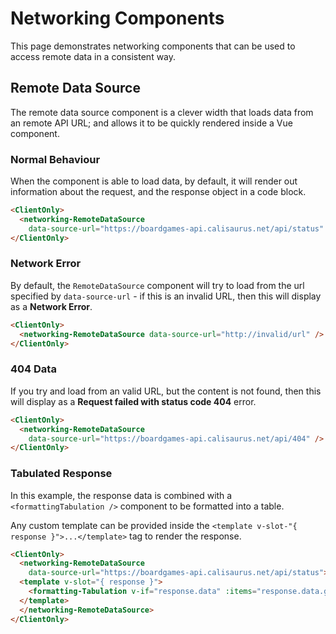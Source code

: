 # Networking Components

This page demonstrates networking components that can be used to access remote data in a consistent way.

## Remote Data Source

The remote data source component is a clever width that loads data from an remote API URL; and allows it to be quickly rendered inside a Vue component.

### Normal Behaviour

When the component is able to load data, by default, it will render out information about the request, and the response object in a code block.

<ClientOnly>
  <networking-RemoteDataSource
    data-source-url="https://boardgames-api.calisaurus.net/api/status" />
</ClientOnly>

```html
<ClientOnly>
  <networking-RemoteDataSource
    data-source-url="https://boardgames-api.calisaurus.net/api/status" />
</ClientOnly>
```

### Network Error

By default, the `RemoteDataSource` component will try to load from the url specified by `data-source-url` - if this is an invalid URL, then this will display as a **Network Error**.

<ClientOnly>
  <networking-RemoteDataSource data-source-url="http://invalid/url" />
</ClientOnly>

```html
<ClientOnly>
  <networking-RemoteDataSource data-source-url="http://invalid/url" />
</ClientOnly>
```

### 404 Data

If you try and load from an valid URL, but the content is not found, then this will display as a **Request failed with status code 404** error.

<ClientOnly>
  <networking-RemoteDataSource
    data-source-url="https://boardgames-api.calisaurus.net/api/404" />
</ClientOnly>

```html
<ClientOnly>
  <networking-RemoteDataSource
    data-source-url="https://boardgames-api.calisaurus.net/api/404" />
</ClientOnly>
```


### Tabulated Response

In this example, the response data is combined with a `<formattingTabulation />` component to be formatted into a table.

Any custom template can be provided inside the `<template v-slot-"{ response }">...</template>` tag to render the response.

<ClientOnly>
  <networking-RemoteDataSource
    data-source-url="https://boardgames-api.calisaurus.net/api/status">
  <template v-slot="{ response }">
    <formatting-Tabulation v-if="response.data" :items="response.data.games" />
  </template>
  </networking-RemoteDataSource>
</ClientOnly>

```html
<ClientOnly>
  <networking-RemoteDataSource
    data-source-url="https://boardgames-api.calisaurus.net/api/status">
  <template v-slot="{ response }">
    <formatting-Tabulation v-if="response.data" :items="response.data.games" />
  </template>
  </networking-RemoteDataSource>
</ClientOnly>
```
